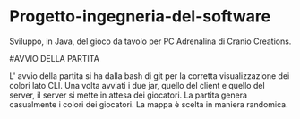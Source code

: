 # Progetto-ingegneria-del-software
Sviluppo, in Java, del gioco da tavolo per PC Adrenalina di Cranio Creations.

#AVVIO DELLA PARTITA

L' avvio della partita si ha dalla bash di git per la corretta visualizzazione dei colori lato CLI.
Una volta avviati i due jar, quello del client e quello del server, il server si mette in attesa dei giocatori.
La partita genera casualmente i colori dei giocatori.
La mappa è scelta in maniera randomica.
